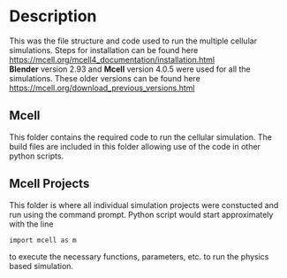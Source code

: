 # Description
This was the file structure and code used to run the multiple cellular simulations.
Steps for installation can be found here <br/>
https://mcell.org/mcell4_documentation/installation.html <br/>
**Blender** version 2.93 and **Mcell** version 4.0.5 were used for all the simulations.
These older versions can be found here <br/>
https://mcell.org/download_previous_versions.html <br/>


## Mcell
This folder contains the required code to run the cellular simulation. The build files are included
in this folder allowing use of the code in other python scripts.

## Mcell Projects
This folder is where all individual simulation projects were constucted and run using the command prompt. 
Python script would start approximately with the line

    import mcell as m
    
to execute the necessary functions, parameters, etc. to run the physics based simulation. 

